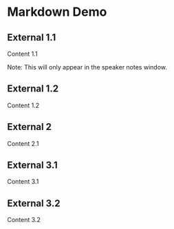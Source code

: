 # Markdown Demo



## External 1.1

Content 1.1

Note: This will only appear in the speaker notes window.


## External 1.2

Content 1.2


## External 2

Content 2.1



## External 3.1

Content 3.1


## External 3.2

Content 3.2
